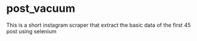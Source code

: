 # post_vacuum
This is a short instagram scraper that extract the basic data of the first 45 post using selenium 
